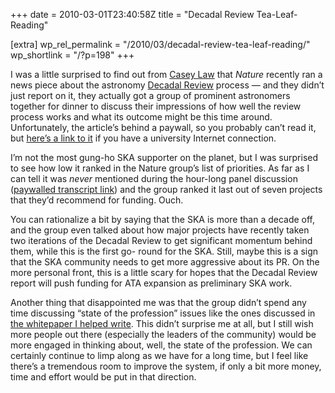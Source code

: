 +++
date = 2010-03-01T23:40:58Z
title = "Decadal Review Tea-Leaf-Reading"

[extra]
wp_rel_permalink = "/2010/03/decadal-review-tea-leaf-reading/"
wp_shortlink = "/?p=198"
+++

I was a little surprised to find out from
[Casey Law](http://twitter.com/caseyjlaw) that _Nature_ recently ran a news
piece about the astronomy
[Decadal Review](http://sites.nationalacademies.org/bpa/BPA_049810) process —
and they didn’t just report on it, they actually got a group of prominent
astronomers together for dinner to discuss their impressions of how well the
review process works and what its outcome might be this time around.
Unfortunately, the article’s behind a paywall, so you probably can’t read it,
but
[here’s a link to it](http://www.nature.com/news/2010/100217/full/463868a.html)
if you have a university Internet connection.

I’m not the most gung-ho SKA supporter on the planet, but I was surprised to
see how low it ranked in the Nature group’s list of priorities. As far as I
can tell it was _never_ mentioned during the hour-long panel discussion
([paywalled transcript link](http://go.nature.com/ITkwWr)) and the group
ranked it last out of seven projects that they’d recommend for funding. Ouch.

You can rationalize a bit by saying that the SKA is more than a decade off,
and the group even talked about how major projects have recently taken two
iterations of the Decadal Review to get significant momentum behind them,
while this is the first go- round for the SKA. Still, maybe this is a sign
that the SKA community needs to get more aggressive about its PR. On the more
personal front, this is a little scary for hopes that the Decadal Review
report will push funding for ATA expansion as preliminary SKA work.

Another thing that disappointed me was that the group didn’t spend any time
discussing “state of the profession” issues like the ones discussed in
[the whitepaper I helped write](http://arxiv.org/abs/0904.2571). This didn’t
surprise me at all, but I still wish more people out there (especially the
leaders of the community) would be more engaged in thinking about, well, the
state of the profession. We can certainly continue to limp along as we have
for a long time, but I feel like there’s a tremendous room to improve the
system, if only a bit more money, time and effort would be put in that
direction.
